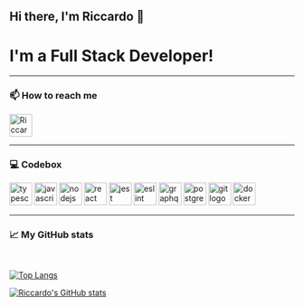 <!--

Here are some ideas to get you started:

- 🔭 I’m currently working on ...
- 🌱 I’m currently learning ...
- 👯 I’m looking to collaborate on ...
- 🤔 I’m looking for help with ...
- 💬 Ask me about ...
- 😄 Pronouns: ...
- ⚡ Fun fact: ...
-->

## Hi there, I'm Riccardo 👋

# I'm a Full Stack Developer!

---
### 📫 How to reach me

[<img src="https://cdn.worldvectorlogo.com/logos/linkedin-icon.svg" alt="Riccardo Senica | LinkedIn" width="40" height="40" height="40" />][linkedin]

---
### 💻 Codebox

<img src="https://camo.githubusercontent.com/d9b2f2f4afa4e6fdbafebd3e918374e8c0f6d8b9a37d33a5187e03b64d3a93f7/68747470733a2f2f696d672e736869656c64732e696f2f62616467652f547970655363726970742d3331373843363f7374796c653d666f722d7468652d6261646765266c6162656c436f6c6f723d666666666666266c6f676f436f6c6f723d333137384336266c6f676f3d74797065736372697074" alt="typescript logo" title="TypeScript" height="40"/> <img src="https://camo.githubusercontent.com/751a9689ee78d223598375a6962910479def3babeb8033812f26b7e370d2bf66/68747470733a2f2f696d672e736869656c64732e696f2f62616467652f4a6176615363726970742d4637444631453f7374796c653d666f722d7468652d6261646765266c6162656c436f6c6f723d666666666666266c6f676f436f6c6f723d463744463145266c6f676f3d6a617661736372697074" alt="javascript logo" title="JavaScript" height="40"/> <img src="https://camo.githubusercontent.com/ae51952f6c3ab947f1788316d09a9ddb460a07b1f9fe9a159e05e583138646f6/68747470733a2f2f696d672e736869656c64732e696f2f62616467652f4e6f64652e6a732d3333393933333f7374796c653d666f722d7468652d6261646765266c6162656c436f6c6f723d316532313232266c6f676f436f6c6f723d333339393333266c6f676f3d6e6f64652d646f742d6a73" alt="nodejs logo" title="Node.js" height="40"/> <img src="https://camo.githubusercontent.com/84a4532f24c560a34821d77b6f0ad8fd33acf6ba8d8086430ef1ba01cf1ff692/68747470733a2f2f696d672e736869656c64732e696f2f62616467652f52656163742d3631444146423f7374796c653d666f722d7468652d6261646765266c6162656c436f6c6f723d323032333241266c6f676f436f6c6f723d363144414642266c6f676f3d7265616374" alt="react" title="React"  height="40"/> <img src="https://camo.githubusercontent.com/59763d1106a2bb139472a9033c281c695bf26b1edeeaf428dbdd7a31a65b9ba5/68747470733a2f2f696d672e736869656c64732e696f2f62616467652f4a6573742d4332313332353f7374796c653d666f722d7468652d6261646765266c6162656c436f6c6f723d666666666666266c6f676f436f6c6f723d433231333235266c6f676f3d6a657374" alt="jest" title="Jest" height="40"/> <img src="https://camo.githubusercontent.com/721644586e366ea3c0a5897ead58313874c42a3afa9e073956de5a5c9f64c8cd/68747470733a2f2f696d672e736869656c64732e696f2f62616467652f45534c696e742d3442333243333f7374796c653d666f722d7468652d6261646765266c6162656c436f6c6f723d344233324333266c6f676f436f6c6f723d383038306632266c6f676f3d65736c696e74" alt="eslint" title="Eslint" height="40"/> <img src="https://camo.githubusercontent.com/2bf96c06e39c99e8652993df10131c9ae00013ed156843356d0bf63f4b40b1e4/68747470733a2f2f696d672e736869656c64732e696f2f62616467652f4772617068514c2d4534333441413f7374796c653d666f722d7468652d6261646765266c6162656c436f6c6f723d666666666666266c6f676f436f6c6f723d453433344141266c6f676f3d6772617068716c" alt="graphql logo" title="GraphQL" height="40"/> <img src="https://camo.githubusercontent.com/a03cc7c29798f11ac791804381f982df09cfb1f42ac94201d925dee839cfe1d8/68747470733a2f2f696d672e736869656c64732e696f2f62616467652f506f737467726553514c2d3431363945313f7374796c653d666f722d7468652d6261646765266c6162656c436f6c6f723d666666666666266c6f676f436f6c6f723d343136394531266c6f676f3d706f737467726573716c" alt="postgresql logo" title="PostgreSQL" height="40"/> <img src="https://camo.githubusercontent.com/235a1e3a0488dbd4202ce678aa04a04281f5c4cecf58f554b13212d6cbfd8238/68747470733a2f2f696d672e736869656c64732e696f2f62616467652f4769742d4630353033323f7374796c653d666f722d7468652d6261646765266c6162656c436f6c6f723d463035303332266c6f676f436f6c6f723d666666666666266c6f676f3d676974" alt="git logo" title="Git" height="40"/> <img src="https://camo.githubusercontent.com/c3533441256cdc3d23be9c9b14d627f48a1db23b432082846701ff04475a2f7a/68747470733a2f2f696d672e736869656c64732e696f2f62616467652f446f636b65722d3234393645443f7374796c653d666f722d7468652d6261646765266c6162656c436f6c6f723d333639636565266c6f676f436f6c6f723d666666666666266c6f676f3d646f636b6572" alt="docker logo" title="Docker" height="40"/>
<br />

---
### 📈 My GitHub stats
<br />

[![Top Langs](https://github-readme-stats.vercel.app/api/top-langs/?username=riccardosenica&theme=tokyonight)](https://github.com/anuraghazra/github-readme-stats)

[![Riccardo's GitHub stats](https://github-readme-stats.vercel.app/api?username=riccardosenica&&show_icons=true&theme=tokyonight)](https://github.com/anuraghazra/github-readme-stats)


[linkedin]: https://linkedin.com/in/riccardosenica
